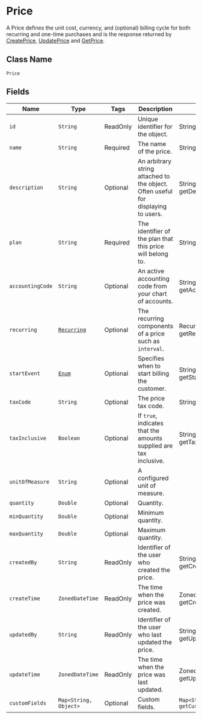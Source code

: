 # Price

A Price defines the unit cost, currency, and (optional) billing cycle for both recurring and one-time purchases and is the response returned by [CreatePrice](/doc/price-api.md#create-price), [UpdatePrice](/doc/price-api.md#update-price) and [GetPrice](/doc/price-api.md#get-price).

## Class Name

`Price`

## Fields

| Name | Type | Tags | Description | Getter |
|  --- | --- | --- | --- | --- |
| `id` | `String` | ReadOnly | Unique identifier for the object. | String getId() |
| `name` | `String` | Required | The name of the price. | String getName() |
| `description` | `String` | Optional | An arbitrary string attached to the object. Often useful for displaying to users. | String getDescription() |
| `plan` | `String` | Required | The identifier of the plan that this price will belong to. | String getPlan() |
| `accountingCode` | `String` | Optional | An active accounting code from your chart of accounts. | String getAccountingCode() |
| `recurring` | [`Recurring`](/doc/models/recurring.md) | Optional | The recurring components of a price such as `interval`. | Recurring getRecurring() |
| `startEvent` | [`Enum`](/doc/models/start-event.md) | Optional | Specifies when to start billing the customer. | String getStartEvent() |
| `taxCode` | `String` | Optional | The price tax code. | String getTaxCode() |
| `taxInclusive` | `Boolean` | Optional | If `true`, indicates that the amounts supplied are tax inclusive. | String getTaxInclusive() |
| `unitOfMeasure` | `String` | Optional | A configured unit of measure. | 
| `quantity` | `Double` | Optional | Quantity. | 
| `minQuantity` | `Double` | Optional | Minimum quantity. | 
| `maxQuantity` | `Double` | Optional | Maximum quantity. | 
| `createdBy`| `String` | ReadOnly | Identifier of the user who created the price. |  String getCreatedBy() |
| `createTime`| `ZonedDateTime` | ReadOnly | The time when the price was created. | ZonedDateTime getCreateTime() |
| `updatedBy`| `String` | ReadOnly | Identifier of the user who last updated the price. | String getUpdatedBy() |
| `updateTime`| `ZonedDateTime` | ReadOnly | The time when the price was last updated. | ZonedDateTime getUpdateTime() |
| `customFields` | `Map<String, Object>` | Optional | Custom fields. | `Map<String, Object> getCustomFields()`|

